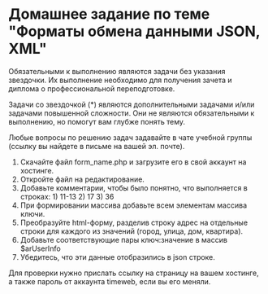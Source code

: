 # Домашнее задание по теме "Форматы обмена данными JSON, XML"

Обязательными к выполнению являются задачи без указания звездочки. Их выполнение необходимо для получения зачета и диплома о профессиональной переподготовке.

Задачи со звездочкой (*) являются дополнительными задачами и/или задачами повышенной сложности. Они не являются обязательными к выполнению, но помогут вам глубже понять тему.

Любые вопросы по решению задач задавайте в чате учебной группы (ссылку вы найдете в письме на вашей эл. почте).

1. Скачайте файл form_name.php и загрузите его в свой аккаунт на хостинге.
2. Откройте файл на редактирование.
3. Добавьте комментарии, чтобы было понятно, что выполняется в строках: 1) 11-13 2) 17 3) 36
4. При формировании массива добавьте всем элементам массива ключи.
5. Преобразуйте html-форму, разделив строку адрес на отдельные строки для каждого из значений (город, улица, дом, квартира).
6. Добавьте соответствующие пары ключ:значение в массив $arUserInfo
7. Убедитесь, что эти данные отобразились в json строке.

Для проверки нужно прислать ссылку на страницу на вашем хостинге, а также пароль от аккаунта timeweb, если вы его меняли.
